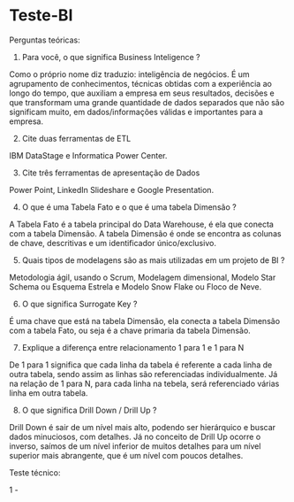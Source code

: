 # Teste-BI

Perguntas teóricas:

1. Para você, o que significa Business Inteligence ?

Como o próprio nome diz traduzio: inteligência de negócios. É um agrupamento de conhecimentos, técnicas obtidas com a experiência ao longo do tempo, que auxiliam a empresa em seus resultados, decisões e que transformam uma grande quantidade de dados separados que não são significam muito, em dados/informações válidas e importantes para a empresa.

2. Cite duas ferramentas de ETL

IBM DataStage e Informatica Power Center.

3. Cite três ferramentas de apresentação de Dados

Power Point, LinkedIn Slideshare e Google Presentation.

4. O que é uma Tabela Fato e o que é uma tabela Dimensão ?

A Tabela Fato é a tabela principal do Data Warehouse, é ela que conecta com a tabela Dimensão. A tabela Dimensão é onde se encontra as colunas de chave, descritivas e um  identificador único/exclusivo. 

5. Quais tipos de modelagens são as mais utilizadas em um projeto de BI ?

Metodologia ágil, usando o Scrum, Modelagem dimensional, Modelo Star Schema ou Esquema Estrela e Modelo Snow Flake ou Floco de Neve.

6. O que significa Surrogate Key ?

É uma chave que está na tabela Dimensão, ela conecta a tabela Dimensão com a tabela Fato, ou seja é a chave primaria da tabela Dimensão.

7. Explique a diferença entre relacionamento 1 para 1 e 1 para N

De 1 para 1 significa que cada linha da tabela é referente a cada linha de outra tabela, sendo assim as linhas são referenciadas individualmente. Já na relação de 1 para N, para cada linha na tebela, será referenciado várias linha em outra tabela.

8. O que significa Drill Down / Drill Up ?

Drill Down é sair de um nível mais alto, podendo ser hierárquico e buscar dados minuciosos, com detalhes. Já no conceito de Drill Up ocorre o inverso, saímos de um nível inferior de muitos detalhes para um nível superior mais abrangente, que é um nível com poucos detalhes.




Teste técnico:

1 - 








